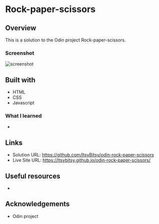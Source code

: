 # Rock-paper-scissors


## Overview

This is a solution to the Odin project Rock-paper-scissors.

### Screenshot

![screenshot](https://github.com/ltsyBitsy/odin-rock-paper-scissors/blob/main/images/screenshot.jpg)

## Built with

* HTML
* CSS
* Javascript

### What I learned

* 

## Links

* Solution URL: https://github.com/ltsyBitsy/odin-rock-paper-scissors
* Live Site URL: https://ltsybitsy.github.io/odin-rock-paper-scissors/

## Useful resources

*

## Acknowledgements

* Odin project
